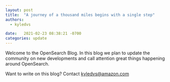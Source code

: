 ```yaml
---
layout: post
title:  "A journey of a thousand miles begins with a single step"
authors: 
  - kyledvs

date:   2021-02-23 08:38:21 -0700
categories: update
---
```


Welcome to the OpenSearch Blog. In this blog we plan to update the community on new developments and call attention great things happening around OpenSearch.

Want to write on this blog? Contact [kyledvs@amazon.com](mailto:kyledvs@amazon.com)